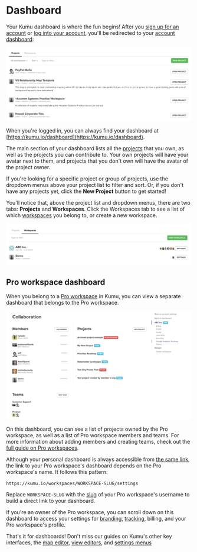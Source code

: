 # Dashboard

Your Kumu dashboard is where the fun begins! After you [sign up for an account](https://kumu.io/join) or [log into your account](https://kumu.io/login), you'll be redirected to your [account dashboard](https://kumu.io/dashboard):

![dashboard](/images/dashboard-projects-list.png)

When you're logged in, you can always find your dashboard at [https://kumu.io/dashboard](https://kumu.io/dashboard).

The main section of your dashboard lists all the [projects](/overview/kumus-architecture.md#projects) that you own, as well as the projects you can contribute to. Your own projects will have your avatar next to them, and projects that you don't own will have the avatar of the project owner.

If you're looking for a specific project or group of projects, use the dropdown menus above your project list to filter and sort. Or, if you don't have any projects yet, click the **New Project** button to get started!

You'll notice that, above the project list and dropdown menus, there are two tabs: **Projects** and **Workspaces**. Click the Workspaces tab to see a list of which [workspaces](/guides/account-and-workspaces.html) you belong to, or create a new workspace.

![workspaces tab](/images/dashboard-workspaces-list.png)


## Pro workspace dashboard

When you belong to a [Pro workspace](/guides/pro-workspaces.md) in Kumu, you can view a separate dashboard that belongs to the Pro workspace.

![Pro workspace dashboard](/images/dashboard-pro-workspace.png)

On this dashboard, you can see a list of projects owned by the Pro workspace, as well as a list of Pro workspace members and teams. For more information about adding members and creating teams, check out the [full guide on Pro workspaces](/guides/pro-workspaces.html).

Although your personal dashboard is always accessible from [the same link](https://kumu.io/dashboard), the link to your Pro workspace's dashboard depends on the Pro workspace's name. It follows this pattern:

```
https://kumu.io/workspaces/WORKSPACE-SLUG/settings
```

Replace `WORKSPACE-SLUG` with the [slug](/guides/slugs.html) of your Pro workspace's username to build a direct link to your dashboard.

If you're an owner of the Pro workspace, you can scroll down on this dashboard to access your settings for [branding](/guides/pro-workspaces.html#branding), [tracking](/guides/tracking.html), billing, and your Pro workspace's profile.

That's it for dashboards! Don't miss our guides on Kumu's other key interfaces, the [map editor](/overview/map-editor.md), [view editors](/overview/view-editors.md), and [settings menus](/overview/settings.md)



